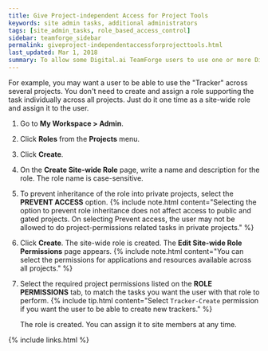 ```yaml
---
title: Give Project-independent Access for Project Tools
keywords: site admin tasks, additional administrators
tags: [site_admin_tasks, role_based_access_control]
sidebar: teamforge_sidebar
permalink: giveproject-independentaccessforprojecttools.html
last_updated: Mar 1, 2018
summary: To allow some Digital.ai TeamForge users to use one or more Digital.ai TeamForge tools across several projects, create site-wide roles with specific project permissions, minus site administrative permissions. Assign these site-wide roles to those who may need to access the project tools in any project.
---
```

For example, you may want a user to be able to use the "Tracker" across several projects. You don't need to create and assign a role supporting the task individually across all projects. Just do it one time as a site-wide role and assign it to the user.

1. Go to **My Workspace > Admin**.
2. Click **Roles** from the **Projects** menu.
3. Click **Create**.
4. On the **Create Site-wide Role** page, write a name and description for the role. The role name is case-sensitive.
5. To prevent inheritance of the role into private projects, select the **PREVENT ACCESS** option.
   {% include note.html content="Selecting the option to prevent role inheritance does not affect access to public and gated projects. On selecting Prevent access, the user may not be allowed to do project-permissions related tasks in private projects." %}
6. Click **Create**. The site-wide role is created. The **Edit Site-wide Role Permissions** page appears.
   {% include note.html content="You can select the permissions for applications and resources available across all projects." %}
7. Select the required project permissions listed on the **ROLE PERMISSIONS** tab, to match the tasks you want the user with that role to perform.
   {% include tip.html content="Select `Tracker-Create` permission if you want the user to be able to create new trackers." %}

   The role is created. You can assign it to site members at any time.



{% include links.html %}